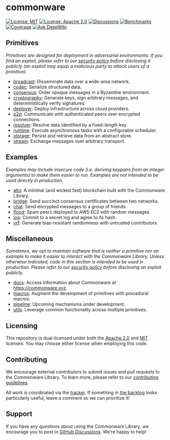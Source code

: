 # commonware

[![License: MIT](https://img.shields.io/badge/License-MIT-yellow.svg)](./LICENSE-MIT)
[![License: Apache 2.0](https://img.shields.io/badge/License-Apache%202.0-blue.svg)](./LICENSE-APACHE)
[![Discussions](https://img.shields.io/github/discussions/commonwarexyz/monorepo?label=Discussions&color=purple)](https://github.com/commonwarexyz/monorepo/discussions)
[![Benchmarks](https://img.shields.io/badge/570-benchmarks?style=flat&label=Benchmarks&color=orange)](https://commonware.xyz/benchmarks.html)
[![Coverage](https://codecov.io/gh/commonwarexyz/monorepo/graph/badge.svg?token=847TBNH49H)](https://codecov.io/gh/commonwarexyz/monorepo)
[![Ask DeepWiki](https://deepwiki.com/badge.svg)](https://deepwiki.com/commonwarexyz/monorepo)

## Primitives

_Primitives are designed for deployment in adversarial environments. If you find an exploit, please refer to our [security policy](./SECURITY.md) before disclosing it publicly (an exploit may equip a malicious party to attack users of a primitive)._

* [broadcast](./broadcast/README.md): Disseminate data over a wide-area network.
* [codec](./codec/README.md): Serialize structured data.
* [consensus](./consensus/README.md): Order opaque messages in a Byzantine environment.
* [cryptography](./cryptography/README.md): Generate keys, sign arbitrary messages, and deterministically verify signatures.
* [deployer](./deployer/README.md): Deploy infrastructure across cloud providers.
* [p2p](./p2p/README.md): Communicate with authenticated peers over encrypted connections.
* [resolver](./resolver/README.md): Resolve data identified by a fixed-length key.
* [runtime](./runtime/README.md): Execute asynchronous tasks with a configurable scheduler.
* [storage](./storage/README.md): Persist and retrieve data from an abstract store.
* [stream](./stream/README.md): Exchange messages over arbitrary transport.

## Examples

_Examples may include insecure code (i.e. deriving keypairs from an integer arguments) to make them easier to run. Examples are not intended to be used directly in production._

* [alto](https://github.com/commonwarexyz/alto): A minimal (and wicked fast) blockchain built with the Commonware Library.
* [bridge](./examples/bridge/README.md): Send succinct consensus certificates between two networks.
* [chat](./examples/chat/README.md): Send encrypted messages to a group of friends.
* [flood](./examples/flood/README.md): Spam peers deployed to AWS EC2 with random messages.
* [log](./examples/log/README.md): Commit to a secret log and agree to its hash.
* [vrf](./examples/vrf/README.md): Generate bias-resistant randomness with untrusted contributors.

## Miscellaneous

_Sometimes, we opt to maintain software that is neither a primitive nor an example to make it easier to interact with the Commonware Library. Unless otherwise indicated, code in this section is intended to be used in production. Please refer to our [security policy](./SECURITY.md) before disclosing an exploit publicly._

* [docs](./docs): Access information about Commonware at https://commonware.xyz.
* [macros](./macros/README.md): Augment the development of primitives with procedural macros.
* [pipeline](./pipeline/README.md): Upcoming mechanisms under development.
* [utils](./utils/README.md): Leverage common functionality across multiple primitives.

## Licensing

This repository is dual-licensed under both the [Apache 2.0](./LICENSE-APACHE) and [MIT](./LICENSE-MIT) licenses. You may choose either license when employing this code.

## Contributing

We encourage external contributors to submit issues and pull requests to the Commonware Library. To learn more, please refer to our [contributing guidelines](./CONTRIBUTING.md).

All work is coordinated via the [tracker](https://github.com/orgs/commonwarexyz/projects/2). If something in [the backlog](https://github.com/orgs/commonwarexyz/projects/2/views/3) looks particularly useful, leave a comment so we can prioritize it!

## Support

If you have any questions about using the Commonware Library, we encourage you to post in [GitHub Discussions](https://github.com/commonwarexyz/monorepo/discussions). We're happy to help!
